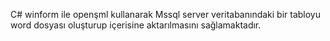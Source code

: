 C# winform ile openşml kullanarak Mssql server veritabanındaki bir tabloyu word dosyası oluşturup içerisine aktarılmasını sağlamaktadır.
